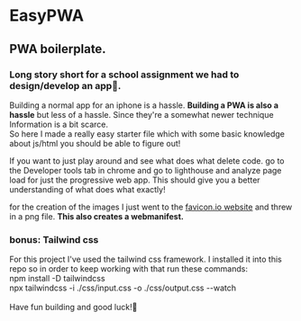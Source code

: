 # EasyPWA
## PWA boilerplate.

### Long story short for a school assignment we had to design/develop an app📱.

Building a normal app for an iphone is a hassle. **Building a PWA is also a hassle** but less of a hassle. Since they're a somewhat newer technique Information is a bit scarce. \
So here I made a really easy starter file which with some basic knowledge about js/html you should be able to figure out!

If you want to just play around and see what does what delete code.
go to the Developer tools tab in chrome and go to lighthouse and analyze page load for just the progressive web app. This should give you a better understanding of what does what exactly!

for the creation of the images I just went to the [favicon.io website](https://favicon.io/favicon-converter/) and threw in a png file. 
**This also creates a webmanifest.**


### bonus: Tailwind css
For this project I've used the tailwind css framework.
I installed it into this repo so in order to keep working with that 
run these commands: \
    npm install -D tailwindcss \
    npx tailwindcss -i ./css/input.css -o ./css/output.css --watch \
\
Have fun building and good luck!🫡
